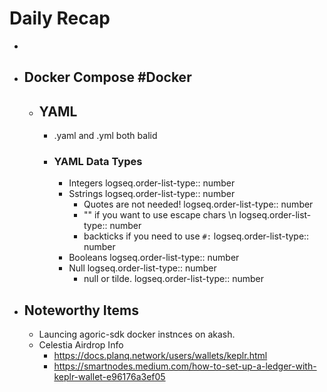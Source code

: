 # Daily Recap
-
- ## Docker Compose #Docker
	- ## YAML
		- .yaml and .yml both balid
		- ### YAML Data Types
			- Integers
			  logseq.order-list-type:: number
			- Sstrings
			  logseq.order-list-type:: number
				- Quotes are not needed!
				  logseq.order-list-type:: number
				- "" if you want to use escape chars \n
				  logseq.order-list-type:: number
				- backticks if you need to use `#:`
				  logseq.order-list-type:: number
			- Booleans
			  logseq.order-list-type:: number
			- Null
			  logseq.order-list-type:: number
				- null or tilde.
				  logseq.order-list-type:: number
- ## Noteworthy Items
	- Launcing agoric-sdk docker instnces on akash.
	- Celestia Airdrop Info
		- https://docs.planq.network/users/wallets/keplr.html
		- https://smartnodes.medium.com/how-to-set-up-a-ledger-with-keplr-wallet-e96176a3ef05